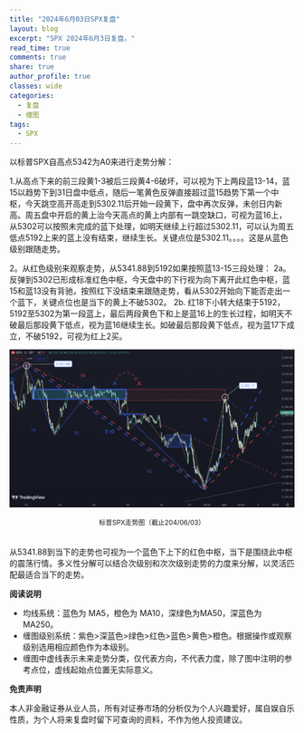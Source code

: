 ```yaml
---
title: "2024年6月03日SPX复盘"
layout: blog
excerpt: "SPX 2024年6月3日复盘。"
read_time: true
comments: true
share: true
author_profile: true
classes: wide
categories:
  - 复盘
  - 缠图
tags:
  - SPX
---
```


以标普SPX自高点5342为A0来进行走势分解：

1.从高点下来的前三段黄1-3被后三段黄4-6破坏，可以视为下上两段蓝13-14，蓝15以趋势下到31日盘中低点，随后一笔黄色反弹直接超过蓝15趋势下第一个中枢，今天跳空高开高走到5302.11后开始一段黄下，盘中再次反弹，未创日内新高。周五盘中开启的黄上治今天高点的黄上内部有一跳空缺口，可视为蓝16上，从5302可以按照未完成的蓝下处理，如明天继续上行超过5302.11，可以认为周五低点5192上来的蓝上没有结束，继续生长。关键点位是5302.11。。。。这是从蓝色级别跟随走势。

2。从红色级别来观察走势，从5341.88到5192如果按照蓝13-15三段处理：
2a。 反弹到5302已形成标准红色中枢，今天盘中的下行视为向下离开此红色中枢，蓝15和蓝13没有背驰，按照红下没结束来跟随走势，看从5302开始向下能否走出一个蓝下，关键点位也是当下的黄上不破5302。
2b. 红18下小转大结束于5192，5192至5302为第一段蓝上，最后两段黄色下和上是蓝16上的生长过程，如明天不破最后那段黄下低点，视为蓝16继续生长。如破最后那段黄下低点，视为蓝17下成立，不破5192，可视为红上2买。

![SPX标普20240603](/assets/images/2024/2024-06-03-SPX.png)
<small><center>标普SPX走势图（截止204/06/03）</center></small>　

从5341.88到当下的走势也可视为一个蓝色下上下的红色中枢，当下是围绕此中枢的震荡行情。多义性分解可以结合次级别和次次级别走势的力度来分解，以灵活匹配最适合当下的走势。


**阅读说明**

* 均线系统：蓝色为 MA5，橙色为 MA10，深绿色为MA50，深蓝色为MA250。
* 缠图级别系统：紫色>深蓝色>绿色>红色>蓝色>黄色>橙色。根据操作或观察级别选用相应颜色作为本级别。
* 缠图中虚线表示未来走势分类，仅代表方向，不代表力度，除了图中注明的参考点位，虚线起始点位置无实际意义。

**免责声明** 

本人非金融证券从业人员，所有对证券市场的分析仅为个人兴趣爱好，属自娱自乐性质，为个人将来复盘时留下可查询的资料，不作为他人投资建议。

